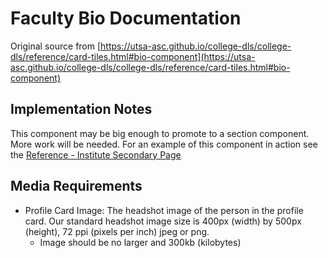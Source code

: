 # Faculty Bio Documentation

Original source from [https://utsa-asc.github.io/college-dls/college-dls/reference/card-tiles.html#bio-component](https://utsa-asc.github.io/college-dls/college-dls/reference/card-tiles.html#bio-component)

## Implementation Notes

This component may be big enough to promote to a section component.  More work will be needed.  For an example of this component in action see the [Reference - Institute Secondary Page](institute-secondary-page)

## Media Requirements
- Profile Card Image:  The headshot image of the person in the profile card.  Our standard headshot image size is 400px (width) by 500px (height), 72 ppi (pixels per inch) jpeg or png.
    - Image should be no larger and 300kb (kilobytes)